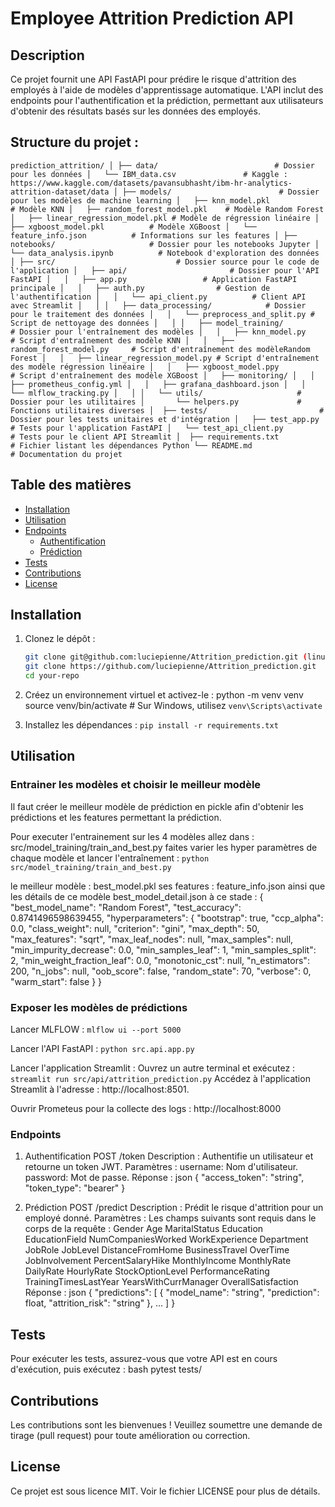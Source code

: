 # Employee Attrition Prediction API

## Description

Ce projet fournit une API FastAPI pour prédire le risque d'attrition des employés à l'aide de modèles d'apprentissage automatique. L'API inclut des endpoints pour l'authentification et la prédiction, permettant aux utilisateurs d'obtenir des résultats basés sur les données des employés.

## Structure du projet :

`prediction_attrition/
│
├── data/                          # Dossier pour les données
│   └── IBM_data.csv               # Kaggle : https://www.kaggle.com/datasets/pavansubhasht/ibm-hr-analytics-attrition-dataset/data
│
├── models/                        # Dossier pour les modèles de machine learning
│   ├── knn_model.pkl              # Modèle KNN
│   ├── random_forest_model.pkl    # Modèle Random Forest
│   ├── linear_regression_model.pkl # Modèle de régression linéaire
│   ├── xgboost_model.pkl          # Modèle XGBoost
│   └── feature_info.json          # Informations sur les features
│
├── notebooks/                     # Dossier pour les notebooks Jupyter
│   └── data_analysis.ipynb          # Notebook d'exploration des données
│
├── src/                           # Dossier source pour le code de l'application
│   ├── api/                       # Dossier pour l'API FastAPI
│   │   ├── app.py                 # Application FastAPI principale
│   │   ├── auth.py                # Gestion de l'authentification
│   │   └── api_client.py          # Client API avec Streamlit
│   │
│   ├── data_processing/            # Dossier pour le traitement des données
│   │   └── preprocess_and_split.py # Script de nettoyage des données
│   │
│   ├── model_training/            # Dossier pour l'entraînement des modèles
│   │   ├── knn_model.py               # Script d'entraînement des modèle KNN
│   │   ├── random_forest_model.py     # Script d'entraînement des modèleRandom Forest
│   │   ├── linear_regression_model.py # Script d'entraînement des modèle régression linéaire
│   │   ├── xgboost_model.ppy          # Script d'entraînement des modèle XGBoost
│   ├── monitoring/
│   │   ├── prometheus_config.yml
│   │   ├── grafana_dashboard.json
│   │   └── mlflow_tracking.py
│   │
│   └── utils/                     # Dossier pour les utilitaires
│       └── helpers.py             # Fonctions utilitaires diverses
│ 
├── tests/                         # Dossier pour les tests unitaires et d'intégration
│   ├── test_app.py                # Tests pour l'application FastAPI
│   └── test_api_client.py         # Tests pour le client API Streamlit
│ 
├── requirements.txt               # Fichier listant les dépendances Python
└── README.md                      # Documentation du projet`

## Table des matières

- [Installation](#installation)
- [Utilisation](#utilisation)
- [Endpoints](#endpoints)
  - [Authentification](#authentification)
  - [Prédiction](#prédiction)
- [Tests](#tests)
- [Contributions](#contributions)
- [License](#license)

## Installation

1. Clonez le dépôt :

   ```bash
   git clone git@github.com:luciepienne/Attrition_prediction.git (linux)
   git clone https://github.com/luciepienne/Attrition_prediction.git
   cd your-repo
   ```

2. Créez un environnement virtuel et activez-le :
   python -m venv venv
   source venv/bin/activate # Sur Windows, utilisez `venv\Scripts\activate`

3. Installez les dépendances :
   `pip install -r requirements.txt`

## Utilisation

### Entrainer les modèles et choisir le meilleur modèle

Il faut créer le meilleur modèle de prédiction en pickle afin d'obtenir les prédictions et les features permettant la prédiction.

Pour executer l'entrainement sur les 4 modèles allez dans :
src/model_training/train_and_best.py
faites varier les hyper paramètres de chaque modèle et lancer l'entraînement :
`python src/model_training/train_and_best.py`

le meilleur modèle : best_model.pkl
ses features : feature_info.json
ainsi que les détails de ce modèle best_model_detail.json
à ce stade :
{
"best_model_name": "Random Forest",
"test_accuracy": 0.8741496598639455,
"hyperparameters": {
"bootstrap": true,
"ccp_alpha": 0.0,
"class_weight": null,
"criterion": "gini",
"max_depth": 50,
"max_features": "sqrt",
"max_leaf_nodes": null,
"max_samples": null,
"min_impurity_decrease": 0.0,
"min_samples_leaf": 1,
"min_samples_split": 2,
"min_weight_fraction_leaf": 0.0,
"monotonic_cst": null,
"n_estimators": 200,
"n_jobs": null,
"oob_score": false,
"random_state": 70,
"verbose": 0,
"warm_start": false
}
}

### Exposer les modèles de prédictions

Lancer MLFLOW :
`mlflow ui --port 5000`

Lancer l'API FastAPI :
`python src.api.app.py`

Lancer l'application Streamlit :
Ouvrez un autre terminal et exécutez :
`streamlit run src/api/attrition_prediction.py`
Accédez à l'application Streamlit à l'adresse : http://localhost:8501.

Ouvrir Prometeus pour la collecte des logs :
http://localhost:8000

### Endpoints

1. Authentification
   POST /token
   Description : Authentifie un utilisateur et retourne un token JWT.
   Paramètres :
   username: Nom d'utilisateur.
   password: Mot de passe.
   Réponse :
   json
   {
   "access_token": "string",
   "token_type": "bearer"
   }

2. Prédiction
   POST /predict
   Description : Prédit le risque d'attrition pour un employé donné.
   Paramètres : Les champs suivants sont requis dans le corps de la requête :
   Gender
   Age
   MaritalStatus
   Education
   EducationField
   NumCompaniesWorked
   WorkExperience
   Department
   JobRole
   JobLevel
   DistanceFromHome
   BusinessTravel
   OverTime
   JobInvolvement
   PercentSalaryHike
   MonthlyIncome
   MonthlyRate
   DailyRate
   HourlyRate
   StockOptionLevel
   PerformanceRating
   TrainingTimesLastYear
   YearsWithCurrManager
   OverallSatisfaction
   Réponse :
   json
   {
   "predictions": [
   {
   "model_name": "string",
   "prediction": float,
   "attrition_risk": "string"
   },
   ...
   ]
   }

## Tests

Pour exécuter les tests, assurez-vous que votre API est en cours d'exécution, puis exécutez :
bash
pytest tests/

## Contributions

Les contributions sont les bienvenues ! Veuillez soumettre une demande de tirage (pull request) pour toute amélioration ou correction.

## License

Ce projet est sous licence MIT. Voir le fichier LICENSE pour plus de détails.
